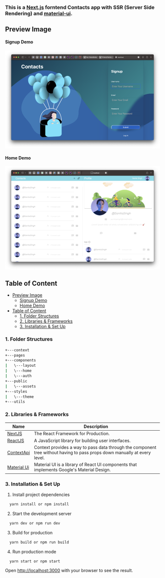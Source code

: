 ### This is a [Next.js](https://nextjs.org/) forntend Contacts app with SSR (Server Side Rendering) and [material-ui](https://mui.com).

## Preview Image

#### Signup Demo

![signup](demos/signup.png)

#### Home Demo

![home](demos/home.png)

## Table of Content

- [Preview Image](#preview-image)
    - [Signup Demo](#signup-demo)
    - [Home Demo](#home-demo)
- [Table of Content](#table-of-content)
  - [1. Folder Structures](#1-folder-structures)
  - [2. Libraries & Frameworks](#2-libraries--frameworks)
  - [3. Installation & Set Up](#3-installation--set-up)

### 1. Folder Structures

```bash
+---context
+---pages
+---components
|   \---layout
|   \---home
|   \---auth
+---public
|   \---assets
+---styles
|   \---theme
+---utils
```

### 2. Libraries & Frameworks

| Name                                                | Description                                                                                                               |
| --------------------------------------------------- | ------------------------------------------------------------------------------------------------------------------------- |
| [NextJS](https://nextjs.org/)                       | The React Framework for Production.                                                                                       |
| [ReactJS](https://reactjs.org/)                     | A JavaScript library for building user interfaces.                                                                        |
| [ContextApi](https://reactjs.org/docs/context.html) | Context provides a way to pass data through the component tree without having to pass props down manually at every level. |
| [Material Ui](https://mui.com)                      | Material UI is a library of React UI components that implements Google's Material Design.                                 |

### 3. Installation & Set Up

1. Install project dependencies

```bash
  yarn install or npm install
```

2. Start the development server

```bash
  yarn dev or npm run dev
```

3. Build for production

```bash
  yarn build or npm run build
```

4. Run production mode

```bash
  yarn start or npm start
```

Open [http://localhost:3000](http://localhost:3000) with your browser to see the result.
